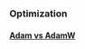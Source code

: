 ### Optimization

#### [Adam vs AdamW](https://towardsdatascience.com/why-adamw-matters-736223f31b5d)
